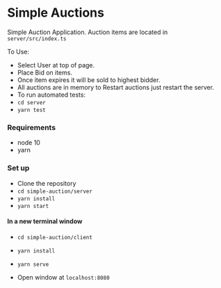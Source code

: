 # Simple Auctions
Simple Auction Application.
Auction items are located in `server/src/index.ts`

To Use:
* Select User at top of page.
* Place Bid on items.
* Once item expires it will be sold to highest bidder.
* All auctions are in memory to Restart auctions just restart the server.
* To run automated tests:
* `cd server`
* `yarn test` 


### Requirements
* node 10
* yarn

### Set up
 * Clone the repository
 * `cd simple-auction/server`
 * `yarn install`
 * `yarn start`
 
#### In a new terminal window
 * `cd simple-auction/client`
 * `yarn install`
 * `yarn serve`

 * Open window at `localhost:8080`
